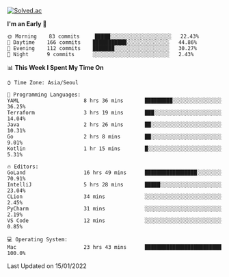[![Solved.ac](http://mazassumnida.wtf/api/v2/generate_badge?boj=kuckjwi)](https://solved.ac/kuckjwi)
<!--START_SECTION:waka-->
**I'm an Early 🐤** 

```text
🌞 Morning    83 commits     █████░░░░░░░░░░░░░░░░░░░░   22.43% 
🌆 Daytime    166 commits    ███████████░░░░░░░░░░░░░░   44.86% 
🌃 Evening    112 commits    ███████░░░░░░░░░░░░░░░░░░   30.27% 
🌙 Night      9 commits      ░░░░░░░░░░░░░░░░░░░░░░░░░   2.43%

```


📊 **This Week I Spent My Time On** 

```text
⌚︎ Time Zone: Asia/Seoul

💬 Programming Languages: 
YAML                     8 hrs 36 mins       █████████░░░░░░░░░░░░░░░░   36.25% 
Terraform                3 hrs 19 mins       ███░░░░░░░░░░░░░░░░░░░░░░   14.04% 
Java                     2 hrs 26 mins       ██░░░░░░░░░░░░░░░░░░░░░░░   10.31% 
Go                       2 hrs 8 mins        ██░░░░░░░░░░░░░░░░░░░░░░░   9.01% 
Kotlin                   1 hr 15 mins        █░░░░░░░░░░░░░░░░░░░░░░░░   5.31%

🔥 Editors: 
GoLand                   16 hrs 49 mins      █████████████████░░░░░░░░   70.91% 
IntelliJ                 5 hrs 28 mins       █████░░░░░░░░░░░░░░░░░░░░   23.04% 
CLion                    34 mins             ░░░░░░░░░░░░░░░░░░░░░░░░░   2.45% 
PyCharm                  31 mins             ░░░░░░░░░░░░░░░░░░░░░░░░░   2.19% 
VS Code                  12 mins             ░░░░░░░░░░░░░░░░░░░░░░░░░   0.85%

💻 Operating System: 
Mac                      23 hrs 43 mins      █████████████████████████   100.0%

```


 Last Updated on 15/01/2022
<!--END_SECTION:waka-->
